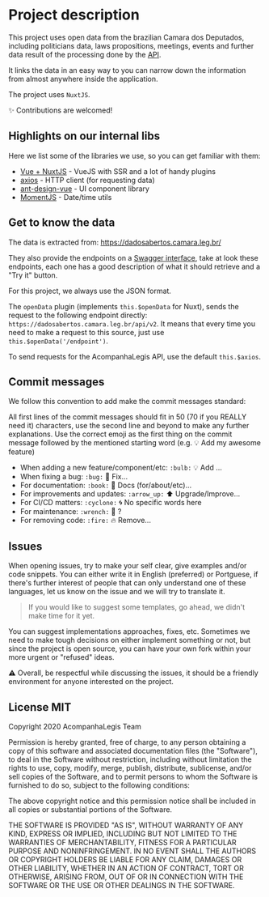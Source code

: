 # Project description

This project uses open data from the brazilian Camara dos Deputados, including politicians data, laws propositions, meetings, events and further data 
result of the processing done by the [API]('https://gitlab.com/https://gitlab.com/acompanhalegis/acompanha_legis').

It links the data in an easy way to you can narrow down the information from almost anywhere inside the application.

The project uses `NuxtJS`.

:sparkles: Contributions are welcomed!


## Highlights on our internal libs

Here we list some of the libraries we use, so you can get familiar with them:

- [Vue + NuxtJS](https://nuxtjs.org/) - VueJS with SSR and a lot of handy plugins
- [axios](https://github.com/axios/axios) - HTTP client (for requesting data)
- [ant-design-vue](https://www.antdv.com/docs/vue/introduce/) - UI component library
- [MomentJS](https://momentjs.com/) - Date/time utils


## Get to know the data

The data is extracted from: https://dadosabertos.camara.leg.br/

They also provide the endpoints on a [Swagger interface](https://dadosabertos.camara.leg.br/swagger/api.html#api),
take at look these endpoints, each one has a good description of what it should retrieve and a "Try it" button.

For this project, we always use the JSON format.

The `openData` plugin (implements `this.$openData` for Nuxt), sends the request
to the following endpoint directly: `https://dadosabertos.camara.leg.br/api/v2`. It means that
every time you need to make a request to this source, just use `this.$openData('/endpoint')`.

To send requests for the AcompanhaLegis API, use the default `this.$axios`.


## Commit messages

We follow this convention to add make the commit messages standard:

All first lines of the commit messages should fit in 50 (70 if you REALLY need it) characters, use the second line and beyond to make any further explanations.
Use the correct emoji as the first thing on the commit message followed by the mentioned starting word (e.g. :bulb: Add my awesome feature)

* When adding a new feature/component/etc: `:bulb:` :bulb: Add ...
* When fixing a bug: `:bug:` :bug: Fix...
* For documentation: `:book:` :book: Docs (for/about/etc)...
* For improvements and updates: `:arrow_up:` :arrow_up: Upgrade/Improve...
* For CI/CD matters: `:cyclone:` :cyclone: No specific words here
* For maintenance: `:wrench:` :wrench: ?
* For removing code: `:fire:` :fire: Remove...

## Issues

When opening issues, try to make your self clear, give examples and/or code snippets. You can either write it in English (preferred) or Portguese, if there's further interest of people that can only understand one of these languages, let us know on the issue and we will try to translate it.

> If you would like to suggest some templates, go ahead, we didn't make time for it yet.

You can suggest implementations approaches, fixes, etc. Sometimes we need to make tough decisions on either implement something or not, but since the
project is open source, you can have your own fork within your more urgent or "refused" ideas.

:warning: Overall, be respectful while discussing the issues, it should be a friendly environment for anyone interested on the project.

## License MIT

Copyright 2020 AcompanhaLegis Team

Permission is hereby granted, free of charge, to any person obtaining a copy of this software and associated documentation files (the "Software"), to deal in the Software without restriction, including without limitation the rights to use, copy, modify, merge, publish, distribute, sublicense, and/or sell copies of the Software, and to permit persons to whom the Software is furnished to do so, subject to the following conditions:

The above copyright notice and this permission notice shall be included in all copies or substantial portions of the Software.

THE SOFTWARE IS PROVIDED "AS IS", WITHOUT WARRANTY OF ANY KIND, EXPRESS OR IMPLIED, INCLUDING BUT NOT LIMITED TO THE WARRANTIES OF MERCHANTABILITY, FITNESS FOR A PARTICULAR PURPOSE AND NONINFRINGEMENT. IN NO EVENT SHALL THE AUTHORS OR COPYRIGHT HOLDERS BE LIABLE FOR ANY CLAIM, DAMAGES OR OTHER LIABILITY, WHETHER IN AN ACTION OF CONTRACT, TORT OR OTHERWISE, ARISING FROM, OUT OF OR IN CONNECTION WITH THE SOFTWARE OR THE USE OR OTHER DEALINGS IN THE SOFTWARE.
